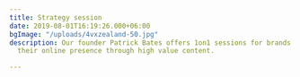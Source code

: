 ```yaml
---
title: Strategy session
date: 2019-08-01T16:19:26.000+06:00
bgImage: "/uploads/4vxzealand-50.jpg"
description: Our founder Patrick Bates offers 1on1 sessions for brands ready to scale
  their online presence through high value content.

---
```


